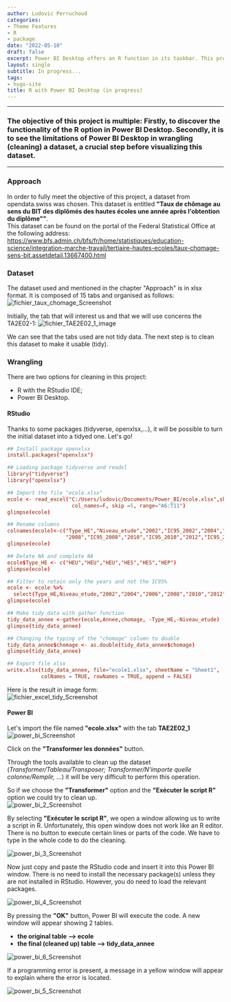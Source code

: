 ```yaml
---
author: Ludovic Perruchoud
categories:
- Theme Features
- R
- package
date: "2022-05-10"
draft: false
excerpt: Power BI Desktop offers an R function in its taskbar. This project proposes to discover a powerful and widespread Business Intelligence software, Power BI through R by means of an example file in XLSX format. Have a good discovery!
layout: single
subtitle: In progress...
tags:
- hugo-site
title: R with Power BI Desktop (in progress)
---
```


---

### The objective of this project is multiple: Firstly, to discover the functionality of the R option in Power BI Desktop. Secondly, it is to see the limitations of Power BI Desktop in wrangling (cleaning) a dataset, a crucial step before visualizing this dataset.

---

### Approach
In order to fully meet the objective of this project, a dataset from opendata.swiss was chosen. This dataset is entitled **"Taux de chômage au sens du BIT des diplômés des hautes écoles une année après l'obtention du diplôme""**.  
This dataset can be found on the portal of the Federal Statistical Office at the following address: https://www.bfs.admin.ch/bfs/fr/home/statistiques/education-science/integration-marche-travail/tertiaire-hautes-ecoles/taux-chomage-sens-bit.assetdetail.13667400.html 

### Dataset
The dataset used and mentioned in the chapter "Approach" is in xlsx format. It is composed of 15 tabs and organised as follows: 
![fichier_taux_chomage_Screenshot](fichier_taux_chomage.PNG)

Initially, the tab that will interest us and that we will use concerns the TA2E02-1:
![fichier_TAE2E02_1_image](fichier_TAE2E02_1.PNG)

We can see that the tabs used are not tidy data. The next step is to clean this dataset to make it usable (tidy). 

### Wrangling
There are two options for cleaning in this project:

- R with the RStudio IDE;
- Power BI Desktop.

#### RStudio
Thanks to some packages (tidyverse, openxlsx,...), it will be possible to turn the initial dataset into a tidyed one. Let's go!

```toml
## Install package openxlsx
install.packages("openxlsx")

## Loading package tidyverse and readxl
library("tidyverse")
library("openxlsx")
```
```toml
## Import the file "ecole.xlsx"
ecole <- read_excel("C:/Users/ludovic/Documents/Power_BI/ecole.xlsx",sheet=4, 
                     col_names=F, skip =5, range="A6:T11")
glimpse(ecole)
```
```toml
## Rename columns
colnames(ecole)<-c("Type_HE","Niveau_etude","2002","IC95_2002","2004","IC95_2004","2006","IC95_2006",
                   "2008","IC95_2008","2010","IC95_2010","2012","IC95_2012","2014","IC95_2014","2016","IC95_2016","2018","IC95_2018")
glimpse(ecole)

## Delete NA and complete NA
ecole$Type_HE <- c("HEU","HEU","HEU","HES","HES","HEP")
glimpse(ecole)
```
```toml
## Filter to retain only the years and not the IC95% 
ecole <- ecole %>%
  select(Type_HE,Niveau_etude,"2002","2004","2006","2008","2010","2012","2014","2016","2018")
glimpse(ecole)

## Make tidy_data with gather function
tidy_data_annee <-gather(ecole,Annee,chomage, -Type_HE,-Niveau_etude)
glimpse(tidy_data_annee)
```
```toml
## Changing the typing of the "chomage" column to double
tidy_data_annee$chomage <- as.double(tidy_data_annee$chomage)
glimpse(tidy_data_annee)
```
```toml
## Export file xlsx
write.xlsx(tidy_data_annee, file="ecole1.xlsx", sheetName = "Sheet1", 
           colNames = TRUE, rowNames = TRUE, append = FALSE)
```
Here is the result in image form:  
![fichier_excel_tidy_Screenshot](fichier_excel_tidy.PNG)  

#### Power BI
Let's import the file named **"ecole.xlsx"** with the tab **TAE2E02_1**
![power_bi_Screenshot](power_bi_1.PNG)  

Click on the **"Transformer les données"** button.  

Through the tools available to clean up the dataset (*Transformer/Tableau/Transposer; Transformer/N'importe quelle colonne/Remplir, ...*) it will be very difficult to perform this operation.

So if we choose the **"Transformer"** option and the **"Exécuter le script R"** option we could try to clean up.  
![power_bi_2_Screenshot](power_bi_2.PNG) 

By selecting **"Exécuter le script R"**, we open a window allowing us to write a script in R. 
Unfortunately, this open window does not work like an R editor. There is no button to execute certain lines or parts of the code. We have to type in the whole code to do the cleaning. 

![power_bi_3_Screenshot](power_bi_3.PNG) 

Now just copy and paste the RStudio code and insert it into this Power BI window. 
There is no need to install the necessary package(s) unless they are not installed in RStudio. However, you do need to load the relevant packages.

![power_bi_4_Screenshot](power_bi_4.PNG) 

By pressing the **"OK"** button, Power BI will execute the code. A new window will appear showing 2 tables.
- **the original table --> ecole**
- **the final (cleaned up) table --> tidy_data_annee**

![power_bi_6_Screenshot](power_bi_6.PNG) 


If a programming error is present, a message in a yellow window will appear to explain where the error is located.

![power_bi_5_Screenshot](power_bi_5.PNG) 


